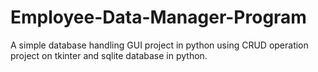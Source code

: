 # Employee-Data-Manager-Program
A simple database handling GUI project in python using CRUD operation project on tkinter and sqlite database in python.
